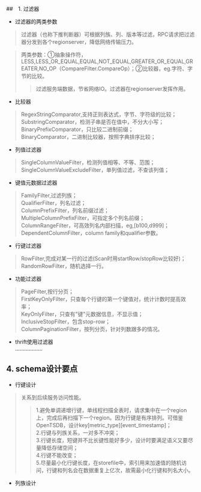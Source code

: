 ##　1. 过滤器
- 过滤器的两类参数
>过滤器（也称下推判断器）可根据列族、列、版本等过滤，RPC请求把过滤器分发到各个regionserver，降低网络传输压力。

>两类参数：①抽象操作符，LESS,LESS_OR_EQUAL,EQUAL,NOT_EQUAL,GREATER_OR_EQUAL,GREATER,NO_OP（CompareFilter.CompareOp）；②比较器，eg.字符、字节的比较。
>>过滤服务端数据，节省网络IO。过滤器在regionserver发挥作用。

- 比较器
>RegexStringComparator,支持正则表达式，字节、字符级的比较；  
SubstringComparator，检测子串是否在值中，不分大小写；
BinaryPrefixComparator，只比较二进制前缀；  
BinaryComparator，二进制比较器，按照字典排序比较；  
- 列值过滤器
>SingleColumnValueFilter，检测列值相等、不等、范围；
SingleColumnValueExcludeFilter，单列值过滤，不查该列值； 
- 键值元数据过滤器
>FamilyFilter,过滤列族；  
QualifierFilter，列名过滤；  
ColumnPrefixFilter，列名前缀过滤；  
MultipleColumnPrefixFilter，可指定多个列名前缀；  
ColumnRangeFilter，可高效列名内部扫描，eg,[b100,d999]；  
DependentColumnFilter，column family和qualifier参数。

- 行键过滤器
>RowFilter,完成对某一行的过滤(Scan时用startRow/stopRow比较好)；  
RandomRowFilter，随机选择一行。
- 功能过滤器
>PageFilter,按行分页；  
FirstKeyOnlyFilter，只查每个行键的第一个键值对，统计计数时提高效率；  
KeyOnlyFilter，只查有"键"元数据信息，不显示值；  
InclusiveStopFilter，包含stop-row；  
ColumnPaginationFilter，按列分页，针对列数跟多的情况。
- thrift使用过滤器  
………………

## 4. schema设计要点
- 行键设计
>关系到后续服务访问性能。
>>1.避免单调递增行键，单线程扫描全表时，请求集中在一个region上，完成后再扫描下一个region。因为行键是有序排列。可借鉴OpenTSDB，设计key[metric_type][event_timestamp]；  
2.行键与列族关系，一对多不冲突；  
3.行键长度，短键并不比长键性能好多少，设计时要满足语义又要尽量降低存储空间；    
4.行键不能改变；  
5.尽量最小化行键长度，在storefile中，索引用来加速值的随机访问，行键和列名会在数据重复上亿次，故需最小化行键和列名大小。

- 列族设计
